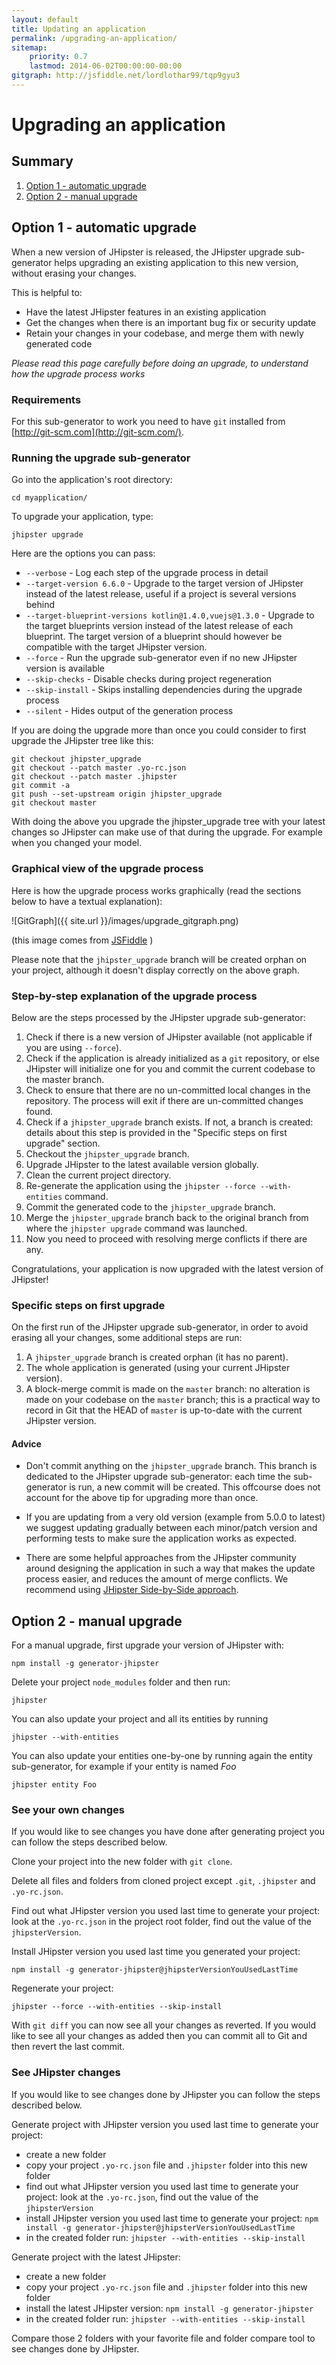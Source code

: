 ```yaml
---
layout: default
title: Updating an application
permalink: /upgrading-an-application/
sitemap:
    priority: 0.7
    lastmod: 2014-06-02T00:00:00-00:00
gitgraph: http://jsfiddle.net/lordlothar99/tqp9gyu3
---
```


# <i class="fa fa-refresh"></i> Upgrading an application

## Summary

1. [Option 1 - automatic upgrade](#automatic_upgrade)
2. [Option 2 - manual upgrade](#manual_upgrade)

## <a name="automatic_upgrade"></a> Option 1 - automatic upgrade

When a new version of JHipster is released, the JHipster upgrade sub-generator helps upgrading an existing application to this new version, without erasing your changes.

This is helpful to:

- Have the latest JHipster features in an existing application
- Get the changes when there is an important bug fix or security update
- Retain your changes in your codebase, and merge them with newly generated code

_Please read this page carefully before doing an upgrade, to understand how the upgrade process works_

### Requirements

For this sub-generator to work you need to have `git` installed from [http://git-scm.com](http://git-scm.com/).

### Running the upgrade sub-generator

Go into the application's root directory:

`cd myapplication/`

To upgrade your application, type:

`jhipster upgrade`

Here are the options you can pass:

* `--verbose` - Log each step of the upgrade process in detail
* `--target-version 6.6.0` - Upgrade to the target version of JHipster instead of the latest release, useful if a project is several versions behind
* `--target-blueprint-versions kotlin@1.4.0,vuejs@1.3.0` - Upgrade to the target blueprints version instead of the latest release of each blueprint. The target version of a blueprint should however be compatible with the target JHipster version. 
* `--force` - Run the upgrade sub-generator even if no new JHipster version is available
* `--skip-checks` - Disable checks during project regeneration
* `--skip-install` - Skips installing dependencies during the upgrade process
* `--silent` - Hides output of the generation process

If you are doing the upgrade more than once you could consider to first upgrade the JHipster tree like this:
	
    git checkout jhipster_upgrade
	git checkout --patch master .yo-rc.json
	git checkout --patch master .jhipster
	git commit -a
	git push --set-upstream origin jhipster_upgrade
	git checkout master

With doing the above you upgrade the jhipster_upgrade tree with your latest changes so JHipster can make use of that during the upgrade. For example when you changed your model.

### Graphical view of the upgrade process

Here is how the upgrade process works graphically (read the sections below to have a textual explanation):

![GitGraph]({{ site.url }}/images/upgrade_gitgraph.png)

(this image comes from [JSFiddle](http://jsfiddle.net/lordlothar99/tqp9gyu3/) )

Please note that the `jhipster_upgrade` branch will be created orphan on your project, although it doesn't display correctly on the above graph.

### Step-by-step explanation of the upgrade process

Below are the steps processed by the JHipster upgrade sub-generator:

1. Check if there is a new version of JHipster available (not applicable if you are using `--force`).
2. Check if the application is already initialized as a `git` repository, or else JHipster will initialize one for you and commit the current codebase to the master branch.
3. Check to ensure that there are no un-committed local changes in the repository. The process will exit if there are un-committed changes found.
4. Check if a `jhipster_upgrade` branch exists. If not, a branch is created: details about this step is provided in the "Specific steps on first upgrade" section.
5. Checkout the `jhipster_upgrade` branch.
6. Upgrade JHipster to the latest available version globally.
7. Clean the current project directory.
8. Re-generate the application using the `jhipster --force --with-entities` command.
9. Commit the generated code to the `jhipster_upgrade` branch.
10. Merge the `jhipster_upgrade` branch back to the original branch from where the `jhipster upgrade` command was launched.
11. Now you need to proceed with resolving merge conflicts if there are any.

Congratulations, your application is now upgraded with the latest version of JHipster!

### Specific steps on first upgrade

On the first run of the JHipster upgrade sub-generator, in order to avoid erasing all your changes, some additional steps are run:

1. A `jhipster_upgrade` branch is created orphan (it has no parent).
2. The whole application is generated (using your current JHipster version).
3. A block-merge commit is made on the `master` branch: no alteration is made on your codebase on the `master` branch; this is a practical way to record in Git that the HEAD of `master` is up-to-date with the current JHipster version.

#### Advice

- Don't commit anything on the `jhipster_upgrade` branch. This branch is dedicated to the JHipster upgrade sub-generator: each time the sub-generator is run, a new commit will be created. This offcourse does not account for the above tip for upgrading more than once.

- If you are updating from a very old version (example from 5.0.0 to latest) we suggest updating gradually between each minor/patch version and performing tests to make sure the application works as expected. 

- There are some helpful approaches from the JHipster community around designing the application in such a way that makes the update process easier, and reduces the amount of merge conflicts. We recommend using [JHipster Side-by-Side approach](https://www.youtube.com/watch?v=Gg5CYoBdpVo).  

## <a name="manual_upgrade"></a> Option 2 - manual upgrade

For a manual upgrade, first upgrade your version of JHipster with:

```
npm install -g generator-jhipster
```

Delete your project `node_modules` folder and then run:

```
jhipster
```

You can also update your project and all its entities by running

```
jhipster --with-entities
```

You can also update your entities one-by-one by running again the entity sub-generator, for example if your entity is named _Foo_

```
jhipster entity Foo
```

### See your own changes

If you would like to see changes you have done after generating project you can follow the steps described below.

Clone your project into the new folder with `git clone`.

Delete all files and folders from cloned project except `.git`, `.jhipster` and `.yo-rc.json`.

Find out what JHipster version you used last time to generate your project: look at the `.yo-rc.json` in the project root folder, find out the value of the `jhipsterVersion`.

Install JHipster version you used last time you generated your project:

```
npm install -g generator-jhipster@jhipsterVersionYouUsedLastTime
```

Regenerate your project:

```
jhipster --force --with-entities --skip-install
```

With `git diff` you can now see all your changes as reverted. If you would like to see all your changes as added then you can commit all to Git and then revert the last commit.

### See JHipster changes

If you would like to see changes done by JHipster you can follow the steps described below.

Generate project with JHipster version you used last time to generate your project:
* create a new folder
* copy your project `.yo-rc.json` file and `.jhipster` folder into this new folder
* find out what JHipster version you used last time to generate your project: look at the `.yo-rc.json`, find out the value of the `jhipsterVersion`
* install JHipster version you used last time to generate your project: `npm install -g generator-jhipster@jhipsterVersionYouUsedLastTime`
* in the created folder run: `jhipster --with-entities --skip-install`

Generate project with the latest JHipster:
* create a new folder
* copy your project `.yo-rc.json` file and `.jhipster` folder into this new folder
* install the latest JHipster version: `npm install -g generator-jhipster`
* in the created folder run: `jhipster --with-entities --skip-install`

Compare those 2 folders with your favorite file and folder compare tool to see changes done by JHipster.
